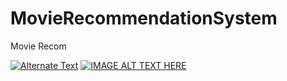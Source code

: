 # MovieRecommendationSystem
Movie Recom


[![Alternate Text]({https://imgur.com/a/4deVTQE})]({https://youtu.be/xWIvtKHPFbo} "Movie Recommendation System")
[![IMAGE ALT TEXT HERE](https://imgur.com/a/4deVTQE)](https://www.youtube.com/watch?v=xWIvtKHPFbo)
